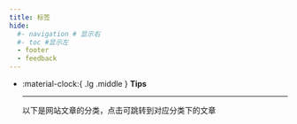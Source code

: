 ```yaml
---
title: 标签
hide:
  #- navigation # 显示右
  #- toc #显示左
  - footer
  - feedback
---
```

<!-- # Tags -->

<div class="grid cards" markdown>

- :material-clock:{ .lg .middle } __Tips__  

    ---

    以下是网站文章的分类，点击可跳转到对应分类下的文章

</div>

<!-- material/tags -->
